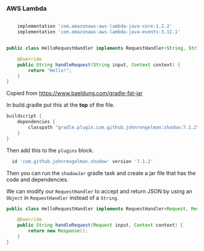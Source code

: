 ### AWS Lambda

``` groovy 

    implementation 'com.amazonaws:aws-lambda-java-core:1.2.2'
    implementation 'com.amazonaws:aws-lambda-java-events:3.11.1'

```

``` java 

public class HelloRequestHandler implements RequestHandler<String, String> {

    @Override
    public String handleRequest(String input, Context context) {
        return "Hello!";
    }
}

```

Copied from https://www.baeldung.com/gradle-fat-jar

In build.gradle put this at the **top** of the file.

``` groovy
buildscript {
    dependencies {
        classpath "gradle.plugin.com.github.johnrengelman:shadow:7.1.2"
    }
}
```

Then add this to the `plugins` block.

``` groovy
  id 'com.github.johnrengelman.shadow' version '7.1.2'
```

Then you can run the `shadowJar` gradle task and create a jar file that has the code and dependencies.

We can modify our `RequestHandler` to accept and return JSON by using an `Object` in `RequestHandler` instead of a
`String`.

``` java 
public class HelloRequestHandler implements RequestHandler<Request, Response> {

    @Override
    public String handleRequest(Request input, Context context) {
        return new Response();
    }
}
```